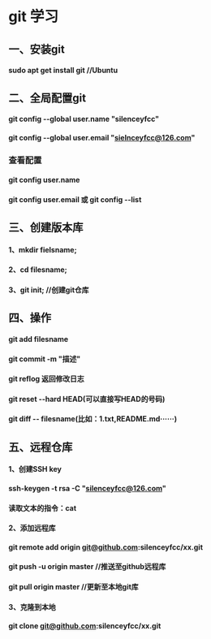 # git 学习

## 一、安装git
#### sudo apt get install git  //Ubuntu


## 二、全局配置git 
#### git config --global user.name "silenceyfcc" 
#### git config --global user.email "sielnceyfcc@126.com"
### 查看配置
#### git config user.name
#### git config user.email 或 git config --list

## 三、创建版本库
#### 1、mkdir fielsname;
#### 2、cd filesname;
#### 3、git init;  //创建git仓库 

## 四、操作
#### git add filesname
#### git commit -m "描述"
#### git reflog 返回修改日志
#### git reset --hard HEAD(可以直接写HEAD的号码)
#### git diff -- filesname(比如：1.txt,README.md······)
 

## 五、远程仓库
#### 1、创建SSH key
#### ssh-keygen -t rsa -C "silenceyfcc@126.com" 
#### 读取文本的指令：cat

#### 2、添加远程库
#### git remote add origin git@github.com:silenceyfcc/xx.git 
#### git push -u origin master  //推送至github远程库
#### git pull origin master     //更新至本地git库
#### 3、克隆到本地
#### git clone git@github.com:silenceyfcc/xx.git 
